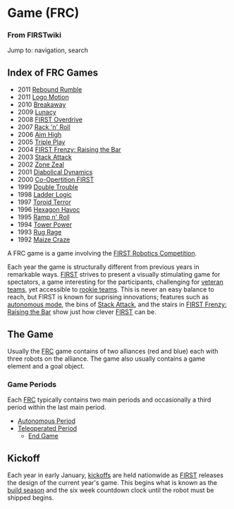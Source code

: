 

# Game (FRC)

### From FIRSTwiki

Jump to: navigation, search

Index of FRC Games  
---  
  
  * 2011 [Rebound Rumble](Rebound_Rumble "Rebound Rumble" )
  * 2011 [Logo Motion](Logo_Motion "Logo Motion" )
  * 2010 [Breakaway](Breakaway "Breakaway" )
  * 2009 [Lunacy](Lunacy "Lunacy" )
  * 2008 [FIRST Overdrive](FIRST_Overdrive "FIRST Overdrive" )
  * 2007 [Rack 'n' Roll](Rack_%27n%27_Roll "Rack 'n' Roll" )
  * 2006 [Aim High](Aim_High "Aim High" )
  * 2005 [Triple Play](Triple_Play "Triple Play" )
  * 2004 [FIRST Frenzy: Raising the Bar](FIRST_Frenzy:_Raising_the_Bar "FIRST Frenzy: Raising the Bar" )
  * 2003 [Stack Attack](Stack_Attack "Stack Attack" )
  * 2002 [Zone Zeal](Zone_Zeal "Zone Zeal" )
  * 2001 [Diabolical Dynamics](Diabolical_Dynamics "Diabolical Dynamics" )
  * 2000 [Co-Opertition FIRST](Co-Opertition_FIRST "Co-Opertition FIRST" )
  * 1999 [Double Trouble](Double_Trouble "Double Trouble" )
  * 1998 [Ladder Logic](Ladder_Logic "Ladder Logic" )
  * 1997 [Toroid Terror](Toroid_Terror "Toroid Terror" )
  * 1996 [Hexagon Havoc](Hexagon_Havoc "Hexagon Havoc" )
  * 1995 [Ramp n' Roll](Ramp_n%27_Roll "Ramp n' Roll" )
  * 1994 [Tower Power](Tower_Power "Tower Power" )
  * 1993 [Rug Rage](Rug_Rage "Rug Rage" )
  * 1992 [Maize Craze](Maize_Craze "Maize Craze" )  
  
  

A FRC game is a game involving the [FIRST Robotics
Competition](FIRST_Robotics_Competition "FIRST Robotics
Competition" ).

Each year the game is structurally different from previous years in remarkable
ways. [FIRST](FIRST "FIRST" ) strives to present a visually
stimulating game for spectators, a game interesting for the participants,
challenging for [veteran teams](Veteran_teams "Veteran teams" ),
yet accessible to [rookie teams](Rookie_teams "Rookie teams" ).
This is never an easy balance to reach, but FIRST is known for suprising
innovations; features such as [autonomous mode](Autonomous_mode
"Autonomous mode" ), the bins of [Stack Attack](Stack_Attack "Stack
Attack" ), and the stairs in [FIRST Frenzy: Raising the
Bar](FIRST_Frenzy:_Raising_the_Bar "FIRST Frenzy: Raising the Bar"
) show just how clever [FIRST](FIRST "FIRST" ) can be.


## The Game

Usually the [FRC](FRC "FRC" ) game contains of two alliances (red
and blue) each with three robots on the alliance. The game also usually
contains a game element and a goal object.


### Game Periods

Each [FRC](FRC "FRC" ) typically contains two main periods and
occasionally a third period within the last main period.

  * [Autonomous Period](Autonomous_Period "Autonomous Period" )
  * [Teleoperated Period](Teleoperated_Period "Teleoperated Period" )
    * [End Game](End_Game "End Game" )


## Kickoff

Each year in early January, [kickoffs](Kickoff "Kickoff" ) are held
nationwide as [FIRST](FIRST "FIRST" ) releases the design of the
current year's game. This begins what is known as the [build
season](Build_season "Build season" ) and the six week countdown
clock until the robot must be shipped begins.

